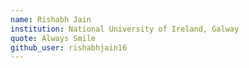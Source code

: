 ```yaml
---
name: Rishabh Jain
institution: National University of Ireland, Galway
quote: Always Smile
github_user: rishabhjain16
---
```

